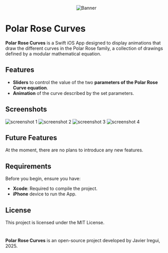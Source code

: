 <p align="center">
  <img src="banner.png" alt="Banner">
</p>

# Polar Rose Curves

**Polar Rose Curves** is a Swift iOS App designed to display animations that draw the different curves in the Polar Rose family, a collection of drawings defined by a modular mathematical equation.

## Features

- **Sliders** to control the value of the two **parameters of the Polar Rose Curve equation**.
- **Animation** of the curve described by the set parameters.

## Screenshots

<div display="flex">
  <img src="screenshots/screen1.png" alt="screenshot 1">
  <img src="screenshots/screen2.png" alt="screenshot 2">
  <img src="screenshots/screen3.png" alt="screenshot 3">
  <img src="screenshots/screen4.png" alt="screenshot 4">
</div>

## Future Features

At the moment, there are no plans to introduce any new features.

## Requirements

Before you begin, ensure you have:

- **Xcode**: Required to compile the project.
- **iPhone** device to run the App.

## License

This project is licensed under the MIT License.

#

**Polar Rose Curves** is an open-source project developed by Javier Iregui, 2025.
